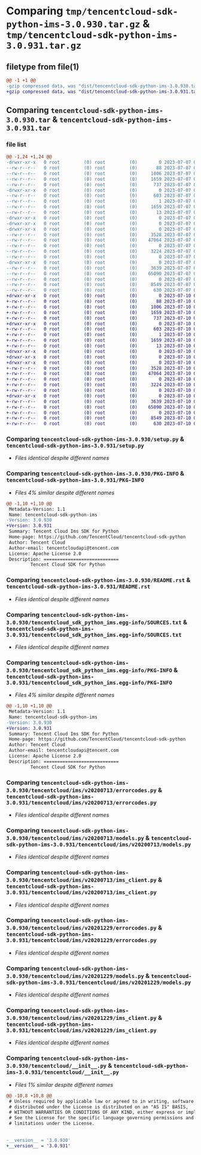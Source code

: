 # Comparing `tmp/tencentcloud-sdk-python-ims-3.0.930.tar.gz` & `tmp/tencentcloud-sdk-python-ims-3.0.931.tar.gz`

## filetype from file(1)

```diff
@@ -1 +1 @@
-gzip compressed data, was "dist/tencentcloud-sdk-python-ims-3.0.930.tar", last modified: Fri Jul  7 00:25:57 2023, max compression
+gzip compressed data, was "dist/tencentcloud-sdk-python-ims-3.0.931.tar", last modified: Mon Jul 10 00:42:25 2023, max compression
```

## Comparing `tencentcloud-sdk-python-ims-3.0.930.tar` & `tencentcloud-sdk-python-ims-3.0.931.tar`

### file list

```diff
@@ -1,24 +1,24 @@
-drwxr-xr-x   0 root         (0) root         (0)        0 2023-07-07 00:25:57.000000 tencentcloud-sdk-python-ims-3.0.930/
--rw-r--r--   0 root         (0) root         (0)       88 2023-07-07 00:25:57.000000 tencentcloud-sdk-python-ims-3.0.930/setup.cfg
--rw-r--r--   0 root         (0) root         (0)     1006 2023-07-07 00:25:57.000000 tencentcloud-sdk-python-ims-3.0.930/setup.py
--rw-r--r--   0 root         (0) root         (0)     1659 2023-07-07 00:25:57.000000 tencentcloud-sdk-python-ims-3.0.930/PKG-INFO
--rw-r--r--   0 root         (0) root         (0)      737 2023-07-07 00:25:57.000000 tencentcloud-sdk-python-ims-3.0.930/README.rst
-drwxr-xr-x   0 root         (0) root         (0)        0 2023-07-07 00:25:57.000000 tencentcloud-sdk-python-ims-3.0.930/tencentcloud_sdk_python_ims.egg-info/
--rw-r--r--   0 root         (0) root         (0)      603 2023-07-07 00:25:57.000000 tencentcloud-sdk-python-ims-3.0.930/tencentcloud_sdk_python_ims.egg-info/SOURCES.txt
--rw-r--r--   0 root         (0) root         (0)        1 2023-07-07 00:25:57.000000 tencentcloud-sdk-python-ims-3.0.930/tencentcloud_sdk_python_ims.egg-info/dependency_links.txt
--rw-r--r--   0 root         (0) root         (0)     1659 2023-07-07 00:25:57.000000 tencentcloud-sdk-python-ims-3.0.930/tencentcloud_sdk_python_ims.egg-info/PKG-INFO
--rw-r--r--   0 root         (0) root         (0)       13 2023-07-07 00:25:57.000000 tencentcloud-sdk-python-ims-3.0.930/tencentcloud_sdk_python_ims.egg-info/top_level.txt
-drwxr-xr-x   0 root         (0) root         (0)        0 2023-07-07 00:25:57.000000 tencentcloud-sdk-python-ims-3.0.930/tencentcloud/
-drwxr-xr-x   0 root         (0) root         (0)        0 2023-07-07 00:25:57.000000 tencentcloud-sdk-python-ims-3.0.930/tencentcloud/ims/
-drwxr-xr-x   0 root         (0) root         (0)        0 2023-07-07 00:25:57.000000 tencentcloud-sdk-python-ims-3.0.930/tencentcloud/ims/v20200713/
--rw-r--r--   0 root         (0) root         (0)     3528 2023-07-07 00:25:57.000000 tencentcloud-sdk-python-ims-3.0.930/tencentcloud/ims/v20200713/errorcodes.py
--rw-r--r--   0 root         (0) root         (0)    47064 2023-07-07 00:25:57.000000 tencentcloud-sdk-python-ims-3.0.930/tencentcloud/ims/v20200713/models.py
--rw-r--r--   0 root         (0) root         (0)        0 2023-07-07 00:25:57.000000 tencentcloud-sdk-python-ims-3.0.930/tencentcloud/ims/v20200713/__init__.py
--rw-r--r--   0 root         (0) root         (0)     3224 2023-07-07 00:25:57.000000 tencentcloud-sdk-python-ims-3.0.930/tencentcloud/ims/v20200713/ims_client.py
--rw-r--r--   0 root         (0) root         (0)        0 2023-07-07 00:25:57.000000 tencentcloud-sdk-python-ims-3.0.930/tencentcloud/ims/__init__.py
-drwxr-xr-x   0 root         (0) root         (0)        0 2023-07-07 00:25:57.000000 tencentcloud-sdk-python-ims-3.0.930/tencentcloud/ims/v20201229/
--rw-r--r--   0 root         (0) root         (0)     3639 2023-07-07 00:25:57.000000 tencentcloud-sdk-python-ims-3.0.930/tencentcloud/ims/v20201229/errorcodes.py
--rw-r--r--   0 root         (0) root         (0)    65090 2023-07-07 00:25:57.000000 tencentcloud-sdk-python-ims-3.0.930/tencentcloud/ims/v20201229/models.py
--rw-r--r--   0 root         (0) root         (0)        0 2023-07-07 00:25:57.000000 tencentcloud-sdk-python-ims-3.0.930/tencentcloud/ims/v20201229/__init__.py
--rw-r--r--   0 root         (0) root         (0)     8549 2023-07-07 00:25:57.000000 tencentcloud-sdk-python-ims-3.0.930/tencentcloud/ims/v20201229/ims_client.py
--rw-r--r--   0 root         (0) root         (0)      630 2023-07-07 00:25:57.000000 tencentcloud-sdk-python-ims-3.0.930/tencentcloud/__init__.py
+drwxr-xr-x   0 root         (0) root         (0)        0 2023-07-10 00:42:25.000000 tencentcloud-sdk-python-ims-3.0.931/
+-rw-r--r--   0 root         (0) root         (0)       88 2023-07-10 00:42:25.000000 tencentcloud-sdk-python-ims-3.0.931/setup.cfg
+-rw-r--r--   0 root         (0) root         (0)     1006 2023-07-10 00:42:25.000000 tencentcloud-sdk-python-ims-3.0.931/setup.py
+-rw-r--r--   0 root         (0) root         (0)     1659 2023-07-10 00:42:25.000000 tencentcloud-sdk-python-ims-3.0.931/PKG-INFO
+-rw-r--r--   0 root         (0) root         (0)      737 2023-07-10 00:42:25.000000 tencentcloud-sdk-python-ims-3.0.931/README.rst
+drwxr-xr-x   0 root         (0) root         (0)        0 2023-07-10 00:42:25.000000 tencentcloud-sdk-python-ims-3.0.931/tencentcloud_sdk_python_ims.egg-info/
+-rw-r--r--   0 root         (0) root         (0)      603 2023-07-10 00:42:25.000000 tencentcloud-sdk-python-ims-3.0.931/tencentcloud_sdk_python_ims.egg-info/SOURCES.txt
+-rw-r--r--   0 root         (0) root         (0)        1 2023-07-10 00:42:25.000000 tencentcloud-sdk-python-ims-3.0.931/tencentcloud_sdk_python_ims.egg-info/dependency_links.txt
+-rw-r--r--   0 root         (0) root         (0)     1659 2023-07-10 00:42:25.000000 tencentcloud-sdk-python-ims-3.0.931/tencentcloud_sdk_python_ims.egg-info/PKG-INFO
+-rw-r--r--   0 root         (0) root         (0)       13 2023-07-10 00:42:25.000000 tencentcloud-sdk-python-ims-3.0.931/tencentcloud_sdk_python_ims.egg-info/top_level.txt
+drwxr-xr-x   0 root         (0) root         (0)        0 2023-07-10 00:42:25.000000 tencentcloud-sdk-python-ims-3.0.931/tencentcloud/
+drwxr-xr-x   0 root         (0) root         (0)        0 2023-07-10 00:42:25.000000 tencentcloud-sdk-python-ims-3.0.931/tencentcloud/ims/
+drwxr-xr-x   0 root         (0) root         (0)        0 2023-07-10 00:42:25.000000 tencentcloud-sdk-python-ims-3.0.931/tencentcloud/ims/v20200713/
+-rw-r--r--   0 root         (0) root         (0)     3528 2023-07-10 00:42:25.000000 tencentcloud-sdk-python-ims-3.0.931/tencentcloud/ims/v20200713/errorcodes.py
+-rw-r--r--   0 root         (0) root         (0)    47064 2023-07-10 00:42:25.000000 tencentcloud-sdk-python-ims-3.0.931/tencentcloud/ims/v20200713/models.py
+-rw-r--r--   0 root         (0) root         (0)        0 2023-07-10 00:42:25.000000 tencentcloud-sdk-python-ims-3.0.931/tencentcloud/ims/v20200713/__init__.py
+-rw-r--r--   0 root         (0) root         (0)     3224 2023-07-10 00:42:25.000000 tencentcloud-sdk-python-ims-3.0.931/tencentcloud/ims/v20200713/ims_client.py
+-rw-r--r--   0 root         (0) root         (0)        0 2023-07-10 00:42:25.000000 tencentcloud-sdk-python-ims-3.0.931/tencentcloud/ims/__init__.py
+drwxr-xr-x   0 root         (0) root         (0)        0 2023-07-10 00:42:25.000000 tencentcloud-sdk-python-ims-3.0.931/tencentcloud/ims/v20201229/
+-rw-r--r--   0 root         (0) root         (0)     3639 2023-07-10 00:42:25.000000 tencentcloud-sdk-python-ims-3.0.931/tencentcloud/ims/v20201229/errorcodes.py
+-rw-r--r--   0 root         (0) root         (0)    65090 2023-07-10 00:42:25.000000 tencentcloud-sdk-python-ims-3.0.931/tencentcloud/ims/v20201229/models.py
+-rw-r--r--   0 root         (0) root         (0)        0 2023-07-10 00:42:25.000000 tencentcloud-sdk-python-ims-3.0.931/tencentcloud/ims/v20201229/__init__.py
+-rw-r--r--   0 root         (0) root         (0)     8549 2023-07-10 00:42:25.000000 tencentcloud-sdk-python-ims-3.0.931/tencentcloud/ims/v20201229/ims_client.py
+-rw-r--r--   0 root         (0) root         (0)      630 2023-07-10 00:42:25.000000 tencentcloud-sdk-python-ims-3.0.931/tencentcloud/__init__.py
```

### Comparing `tencentcloud-sdk-python-ims-3.0.930/setup.py` & `tencentcloud-sdk-python-ims-3.0.931/setup.py`

 * *Files identical despite different names*

### Comparing `tencentcloud-sdk-python-ims-3.0.930/PKG-INFO` & `tencentcloud-sdk-python-ims-3.0.931/PKG-INFO`

 * *Files 4% similar despite different names*

```diff
@@ -1,10 +1,10 @@
 Metadata-Version: 1.1
 Name: tencentcloud-sdk-python-ims
-Version: 3.0.930
+Version: 3.0.931
 Summary: Tencent Cloud Ims SDK for Python
 Home-page: https://github.com/TencentCloud/tencentcloud-sdk-python
 Author: Tencent Cloud
 Author-email: tencentcloudapi@tencent.com
 License: Apache License 2.0
 Description: ============================
         Tencent Cloud SDK for Python
```

### Comparing `tencentcloud-sdk-python-ims-3.0.930/README.rst` & `tencentcloud-sdk-python-ims-3.0.931/README.rst`

 * *Files identical despite different names*

### Comparing `tencentcloud-sdk-python-ims-3.0.930/tencentcloud_sdk_python_ims.egg-info/SOURCES.txt` & `tencentcloud-sdk-python-ims-3.0.931/tencentcloud_sdk_python_ims.egg-info/SOURCES.txt`

 * *Files identical despite different names*

### Comparing `tencentcloud-sdk-python-ims-3.0.930/tencentcloud_sdk_python_ims.egg-info/PKG-INFO` & `tencentcloud-sdk-python-ims-3.0.931/tencentcloud_sdk_python_ims.egg-info/PKG-INFO`

 * *Files 4% similar despite different names*

```diff
@@ -1,10 +1,10 @@
 Metadata-Version: 1.1
 Name: tencentcloud-sdk-python-ims
-Version: 3.0.930
+Version: 3.0.931
 Summary: Tencent Cloud Ims SDK for Python
 Home-page: https://github.com/TencentCloud/tencentcloud-sdk-python
 Author: Tencent Cloud
 Author-email: tencentcloudapi@tencent.com
 License: Apache License 2.0
 Description: ============================
         Tencent Cloud SDK for Python
```

### Comparing `tencentcloud-sdk-python-ims-3.0.930/tencentcloud/ims/v20200713/errorcodes.py` & `tencentcloud-sdk-python-ims-3.0.931/tencentcloud/ims/v20200713/errorcodes.py`

 * *Files identical despite different names*

### Comparing `tencentcloud-sdk-python-ims-3.0.930/tencentcloud/ims/v20200713/models.py` & `tencentcloud-sdk-python-ims-3.0.931/tencentcloud/ims/v20200713/models.py`

 * *Files identical despite different names*

### Comparing `tencentcloud-sdk-python-ims-3.0.930/tencentcloud/ims/v20200713/ims_client.py` & `tencentcloud-sdk-python-ims-3.0.931/tencentcloud/ims/v20200713/ims_client.py`

 * *Files identical despite different names*

### Comparing `tencentcloud-sdk-python-ims-3.0.930/tencentcloud/ims/v20201229/errorcodes.py` & `tencentcloud-sdk-python-ims-3.0.931/tencentcloud/ims/v20201229/errorcodes.py`

 * *Files identical despite different names*

### Comparing `tencentcloud-sdk-python-ims-3.0.930/tencentcloud/ims/v20201229/models.py` & `tencentcloud-sdk-python-ims-3.0.931/tencentcloud/ims/v20201229/models.py`

 * *Files identical despite different names*

### Comparing `tencentcloud-sdk-python-ims-3.0.930/tencentcloud/ims/v20201229/ims_client.py` & `tencentcloud-sdk-python-ims-3.0.931/tencentcloud/ims/v20201229/ims_client.py`

 * *Files identical despite different names*

### Comparing `tencentcloud-sdk-python-ims-3.0.930/tencentcloud/__init__.py` & `tencentcloud-sdk-python-ims-3.0.931/tencentcloud/__init__.py`

 * *Files 1% similar despite different names*

```diff
@@ -10,8 +10,8 @@
 # Unless required by applicable law or agreed to in writing, software
 # distributed under the License is distributed on an "AS IS" BASIS,
 # WITHOUT WARRANTIES OR CONDITIONS OF ANY KIND, either express or implied.
 # See the License for the specific language governing permissions and
 # limitations under the License.
 
 
-__version__ = '3.0.930'
+__version__ = '3.0.931'
```


